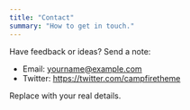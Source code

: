```yaml
---
title: "Contact"
summary: "How to get in touch."
---
```


Have feedback or ideas? Send a note:

- Email: yourname@example.com
- Twitter: https://twitter.com/campfiretheme

Replace with your real details.
